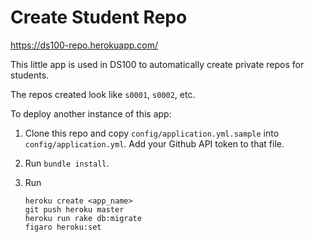 # Create Student Repo

https://ds100-repo.herokuapp.com/

This little app is used in DS100 to automatically create private repos for
students.

The repos created look like `s0001`, `s0002`, etc.

To deploy another instance of this app:

1. Clone this repo and copy `config/application.yml.sample` into
   `config/application.yml`. Add your Github API token to that file.
2. Run `bundle install`.
3. Run

    ```
    heroku create <app_name>
    git push heroku master
    heroku run rake db:migrate
    figaro heroku:set
    ```
